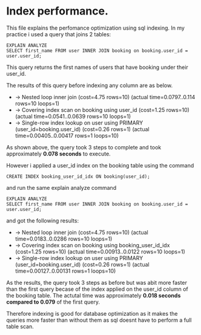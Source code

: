 # Index performance.

This file explains the perfomance optimization using sql indexing. In my practice i used a query that joins 2 tables:

```
EXPLAIN ANALYZE
SELECT first_name FROM user INNER JOIN booking on booking.user_id = user.user_id;
```

This query returns the first names of users that have booking under their user_id.

The results of this query before indexing any column are as below.

- -> Nested loop inner join (cost=4.75 rows=10) (actual time=0.0797..0.114 rows=10 loops=1)
- -> Covering index scan on booking using user_id (cost=1.25 rows=10) (actual time=0.0541..0.0639 rows=10 loops=1)
- -> Single-row index lookup on user using PRIMARY (user_id=booking.user_id) (cost=0.26 rows=1) (actual time=0.00405..0.00417 rows=1 loops=10)

As shown above, the query took 3 steps to complete and took approximately **0.078 seconds** to execute.

However i applied a user_id index on the booking table using the command

```
CREATE INDEX booking_user_id_idx ON booking(user_id);
```

and run the same explain analyze command

```
EXPLAIN ANALYZE
SELECT first_name FROM user INNER JOIN booking on booking.user_id = user.user_id;
```

and got the following results:

- -> Nested loop inner join (cost=4.75 rows=10) (actual time=0.0183..0.0286 rows=10 loops=1)
- -> Covering index scan on booking using booking_user_id_idx (cost=1.25 rows=10) (actual time=0.00913..0.0122 rows=10 loops=1)
- -> Single-row index lookup on user using PRIMARY (user_id=booking.user_id) (cost=0.26 rows=1) (actual time=0.00127..0.00131 rows=1 loops=10)

As the results, the query took 3 steps as before but was abit more faster than the first query becase of the index applied on the user_id column of the booking table. The actutal time was approximately **0.018 seconds compared to 0.079** of the first query.

Therefore indexing is good for database optimization as it makes the queries more faster than without them as sql doesnt have to perform a full table scan.
